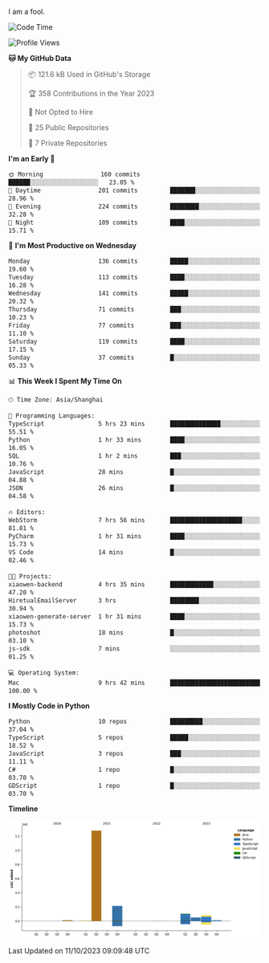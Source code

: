 I am a fool.

<!--START_SECTION:waka-->
![Code Time](http://img.shields.io/badge/Code%20Time-760%20hrs%2057%20mins-blue)

![Profile Views](http://img.shields.io/badge/Profile%20Views-0-blue)

**🐱 My GitHub Data** 

> 📦 121.6 kB Used in GitHub's Storage 
 > 
> 🏆 358 Contributions in the Year 2023
 > 
> 🚫 Not Opted to Hire
 > 
> 📜 25 Public Repositories 
 > 
> 🔑 7 Private Repositories 
 > 
**I'm an Early 🐤** 

```text
🌞 Morning                160 commits         ██████░░░░░░░░░░░░░░░░░░░   23.05 % 
🌆 Daytime                201 commits         ███████░░░░░░░░░░░░░░░░░░   28.96 % 
🌃 Evening                224 commits         ████████░░░░░░░░░░░░░░░░░   32.28 % 
🌙 Night                  109 commits         ████░░░░░░░░░░░░░░░░░░░░░   15.71 % 
```
📅 **I'm Most Productive on Wednesday** 

```text
Monday                   136 commits         █████░░░░░░░░░░░░░░░░░░░░   19.60 % 
Tuesday                  113 commits         ████░░░░░░░░░░░░░░░░░░░░░   16.28 % 
Wednesday                141 commits         █████░░░░░░░░░░░░░░░░░░░░   20.32 % 
Thursday                 71 commits          ███░░░░░░░░░░░░░░░░░░░░░░   10.23 % 
Friday                   77 commits          ███░░░░░░░░░░░░░░░░░░░░░░   11.10 % 
Saturday                 119 commits         ████░░░░░░░░░░░░░░░░░░░░░   17.15 % 
Sunday                   37 commits          █░░░░░░░░░░░░░░░░░░░░░░░░   05.33 % 
```


📊 **This Week I Spent My Time On** 

```text
🕑︎ Time Zone: Asia/Shanghai

💬 Programming Languages: 
TypeScript               5 hrs 23 mins       ██████████████░░░░░░░░░░░   55.51 % 
Python                   1 hr 33 mins        ████░░░░░░░░░░░░░░░░░░░░░   16.05 % 
SQL                      1 hr 2 mins         ███░░░░░░░░░░░░░░░░░░░░░░   10.76 % 
JavaScript               28 mins             █░░░░░░░░░░░░░░░░░░░░░░░░   04.88 % 
JSON                     26 mins             █░░░░░░░░░░░░░░░░░░░░░░░░   04.58 % 

🔥 Editors: 
WebStorm                 7 hrs 56 mins       ████████████████████░░░░░   81.81 % 
PyCharm                  1 hr 31 mins        ████░░░░░░░░░░░░░░░░░░░░░   15.73 % 
VS Code                  14 mins             █░░░░░░░░░░░░░░░░░░░░░░░░   02.46 % 

🐱‍💻 Projects: 
xiaowen-backend          4 hrs 35 mins       ████████████░░░░░░░░░░░░░   47.20 % 
HiretualEmailServer      3 hrs               ████████░░░░░░░░░░░░░░░░░   30.94 % 
xiaowen-generate-server  1 hr 31 mins        ████░░░░░░░░░░░░░░░░░░░░░   15.73 % 
photoshot                18 mins             █░░░░░░░░░░░░░░░░░░░░░░░░   03.10 % 
js-sdk                   7 mins              ░░░░░░░░░░░░░░░░░░░░░░░░░   01.25 % 

💻 Operating System: 
Mac                      9 hrs 42 mins       █████████████████████████   100.00 % 
```

**I Mostly Code in Python** 

```text
Python                   10 repos            █████████░░░░░░░░░░░░░░░░   37.04 % 
TypeScript               5 repos             █████░░░░░░░░░░░░░░░░░░░░   18.52 % 
JavaScript               3 repos             ███░░░░░░░░░░░░░░░░░░░░░░   11.11 % 
C#                       1 repo              █░░░░░░░░░░░░░░░░░░░░░░░░   03.70 % 
GDScript                 1 repo              █░░░░░░░░░░░░░░░░░░░░░░░░   03.70 % 
```



**Timeline**

![Lines of Code chart](https://raw.githubusercontent.com/VeejaLiu/VeejaLiu/master/assets/bar_graph.png)


 Last Updated on 11/10/2023 09:09:48 UTC
<!--END_SECTION:waka-->
